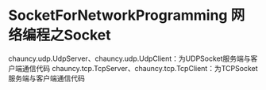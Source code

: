 # SocketForNetworkProgramming 网络编程之Socket
chauncy.udp.UdpServer、chauncy.udp.UdpClient：为UDPSocket服务端与客户端通信代码
chauncy.tcp.TcpServer、chauncy.tcp.TcpClient：为TCPSocket服务端与客户端通信代码
